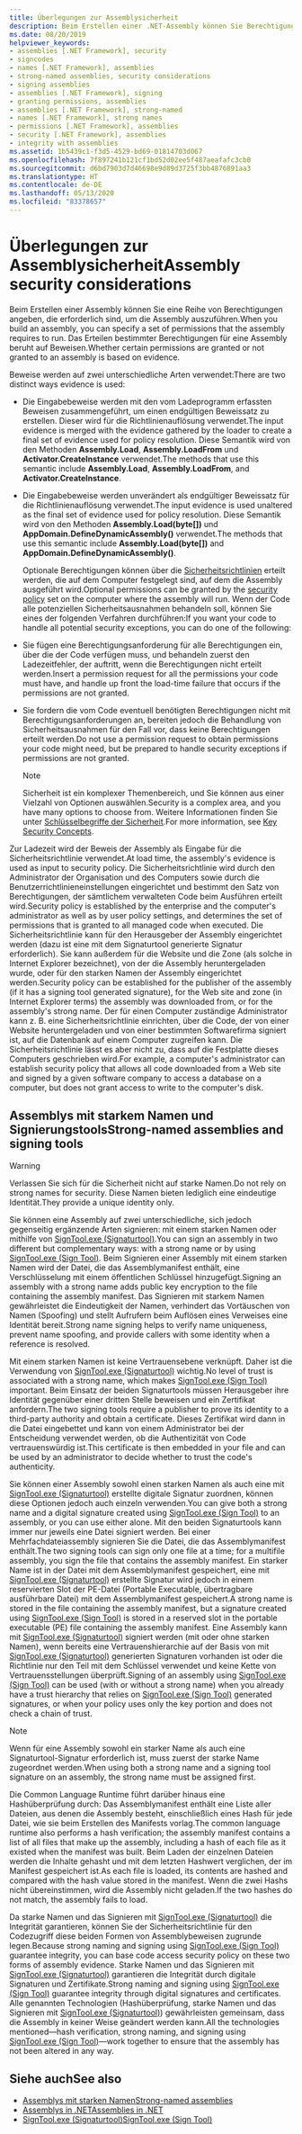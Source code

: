 ```yaml
---
title: Überlegungen zur Assemblysicherheit
description: Beim Erstellen einer .NET-Assembly können Sie Berechtigungen angeben, die erforderlich sind, um die Assembly auszuführen. In diesem Artikel werden Assemblys mit starkem Namen und Signierungstools erläutert.
ms.date: 08/20/2019
helpviewer_keywords:
- assemblies [.NET Framework], security
- signcodes
- names [.NET Framework], assemblies
- strong-named assemblies, security considerations
- signing assemblies
- assemblies [.NET Framework], signing
- granting permissions, assemblies
- assemblies [.NET Framework], strong-named
- names [.NET Framework], strong names
- permissions [.NET Framework], assemblies
- security [.NET Framework], assemblies
- integrity with assemblies
ms.assetid: 1b5439c1-f3d5-4529-bd69-01814703d067
ms.openlocfilehash: 7f897241b121cf1bd52d02ee5f487aeafafc3cb0
ms.sourcegitcommit: d6bd7903d7d46698e9d89d3725f3bb4876891aa3
ms.translationtype: HT
ms.contentlocale: de-DE
ms.lasthandoff: 05/13/2020
ms.locfileid: "83378657"
---
```

# <a name="assembly-security-considerations"></a><span data-ttu-id="c562c-104">Überlegungen zur Assemblysicherheit</span><span class="sxs-lookup"><span data-stu-id="c562c-104">Assembly security considerations</span></span>
<span data-ttu-id="c562c-105">Beim Erstellen einer Assembly können Sie eine Reihe von Berechtigungen angeben, die erforderlich sind, um die Assembly auszuführen.</span><span class="sxs-lookup"><span data-stu-id="c562c-105">When you build an assembly, you can specify a set of permissions that the assembly requires to run.</span></span> <span data-ttu-id="c562c-106">Das Erteilen bestimmter Berechtigungen für eine Assembly beruht auf Beweisen.</span><span class="sxs-lookup"><span data-stu-id="c562c-106">Whether certain permissions are granted or not granted to an assembly is based on evidence.</span></span>  
  
 <span data-ttu-id="c562c-107">Beweise werden auf zwei unterschiedliche Arten verwendet:</span><span class="sxs-lookup"><span data-stu-id="c562c-107">There are two distinct ways evidence is used:</span></span>  
  
- <span data-ttu-id="c562c-108">Die Eingabebeweise werden mit den vom Ladeprogramm erfassten Beweisen zusammengeführt, um einen endgültigen Beweissatz zu erstellen. Dieser wird für die Richtlinienauflösung verwendet.</span><span class="sxs-lookup"><span data-stu-id="c562c-108">The input evidence is merged with the evidence gathered by the loader to create a final set of evidence used for policy resolution.</span></span> <span data-ttu-id="c562c-109">Diese Semantik wird von den Methoden **Assembly.Load**, **Assembly.LoadFrom** und **Activator.CreateInstance** verwendet.</span><span class="sxs-lookup"><span data-stu-id="c562c-109">The methods that use this semantic include **Assembly.Load**, **Assembly.LoadFrom**, and **Activator.CreateInstance**.</span></span>  
  
- <span data-ttu-id="c562c-110">Die Eingabebeweise werden unverändert als endgültiger Beweissatz für die Richtlinienauflösung verwendet.</span><span class="sxs-lookup"><span data-stu-id="c562c-110">The input evidence is used unaltered as the final set of evidence used for policy resolution.</span></span> <span data-ttu-id="c562c-111">Diese Semantik wird von den Methoden **Assembly.Load(byte[])** und **AppDomain.DefineDynamicAssembly()** verwendet.</span><span class="sxs-lookup"><span data-stu-id="c562c-111">The methods that use this semantic include **Assembly.Load(byte[])** and **AppDomain.DefineDynamicAssembly()**.</span></span>  
  
  <span data-ttu-id="c562c-112">Optionale Berechtigungen können über die [Sicherheitsrichtlinien](../../framework/misc/code-access-security-basics.md) erteilt werden, die auf dem Computer festgelegt sind, auf dem die Assembly ausgeführt wird.</span><span class="sxs-lookup"><span data-stu-id="c562c-112">Optional permissions can be granted by the [security policy](../../framework/misc/code-access-security-basics.md) set on the computer where the assembly will run.</span></span> <span data-ttu-id="c562c-113">Wenn der Code alle potenziellen Sicherheitsausnahmen behandeln soll, können Sie eines der folgenden Verfahren durchführen:</span><span class="sxs-lookup"><span data-stu-id="c562c-113">If you want your code to handle all potential security exceptions, you can do one of the following:</span></span>  
  
- <span data-ttu-id="c562c-114">Sie fügen eine Berechtigungsanforderung für alle Berechtigungen ein, über die der Code verfügen muss, und behandeln zuerst den Ladezeitfehler, der auftritt, wenn die Berechtigungen nicht erteilt werden.</span><span class="sxs-lookup"><span data-stu-id="c562c-114">Insert a permission request for all the permissions your code must have, and handle up front the load-time failure that occurs if the permissions are not granted.</span></span>  
  
- <span data-ttu-id="c562c-115">Sie fordern die vom Code eventuell benötigten Berechtigungen nicht mit Berechtigungsanforderungen an, bereiten jedoch die Behandlung von Sicherheitsausnahmen für den Fall vor, dass keine Berechtigungen erteilt werden.</span><span class="sxs-lookup"><span data-stu-id="c562c-115">Do not use a permission request to obtain permissions your code might need, but be prepared to handle security exceptions if permissions are not granted.</span></span>  
  
  > [!NOTE]
  > <span data-ttu-id="c562c-116">Sicherheit ist ein komplexer Themenbereich, und Sie können aus einer Vielzahl von Optionen auswählen.</span><span class="sxs-lookup"><span data-stu-id="c562c-116">Security is a complex area, and you have many options to choose from.</span></span> <span data-ttu-id="c562c-117">Weitere Informationen finden Sie unter [Schlüsselbegriffe der Sicherheit](../../standard/security/key-security-concepts.md).</span><span class="sxs-lookup"><span data-stu-id="c562c-117">For more information, see [Key Security Concepts](../../standard/security/key-security-concepts.md).</span></span>  
  
 <span data-ttu-id="c562c-118">Zur Ladezeit wird der Beweis der Assembly als Eingabe für die Sicherheitsrichtlinie verwendet.</span><span class="sxs-lookup"><span data-stu-id="c562c-118">At load time, the assembly's evidence is used as input to security policy.</span></span> <span data-ttu-id="c562c-119">Die Sicherheitsrichtlinie wird durch den Administrator der Organisation und des Computers sowie durch die Benutzerrichtlinieneinstellungen eingerichtet und bestimmt den Satz von Berechtigungen, der sämtlichem verwalteten Code beim Ausführen erteilt wird.</span><span class="sxs-lookup"><span data-stu-id="c562c-119">Security policy is established by the enterprise and the computer's administrator as well as by user policy settings, and determines the set of permissions that is granted to all managed code when executed.</span></span> <span data-ttu-id="c562c-120">Die Sicherheitsrichtlinie kann für den Herausgeber der Assembly eingerichtet werden (dazu ist eine mit dem Signaturtool generierte Signatur erforderlich). Sie kann außerdem für die Website und die Zone (als solche in Internet Explorer bezeichnet), von der die Assembly heruntergeladen wurde, oder für den starken Namen der Assembly eingerichtet werden.</span><span class="sxs-lookup"><span data-stu-id="c562c-120">Security policy can be established for the publisher of the assembly (if it has a signing tool generated signature), for the Web site and zone (in Internet Explorer terms) the assembly was downloaded from, or for the assembly's strong name.</span></span> <span data-ttu-id="c562c-121">Der für einen Computer zuständige Administrator kann z. B. eine Sicherheitsrichtlinie einrichten, über die Code, der von einer Website heruntergeladen und von einer bestimmten Softwarefirma signiert ist, auf die Datenbank auf einem Computer zugreifen kann. Die Sicherheitsrichtlinie lässt es aber nicht zu, dass auf die Festplatte dieses Computers geschrieben wird.</span><span class="sxs-lookup"><span data-stu-id="c562c-121">For example, a computer's administrator can establish security policy that allows all code downloaded from a Web site and signed by a given software company to access a database on a computer, but does not grant access to write to the computer's disk.</span></span>  
  
## <a name="strong-named-assemblies-and-signing-tools"></a><span data-ttu-id="c562c-122">Assemblys mit starkem Namen und Signierungstools</span><span class="sxs-lookup"><span data-stu-id="c562c-122">Strong-named assemblies and signing tools</span></span>  

 > [!WARNING]
 > <span data-ttu-id="c562c-123">Verlassen Sie sich für die Sicherheit nicht auf starke Namen.</span><span class="sxs-lookup"><span data-stu-id="c562c-123">Do not rely on strong names for security.</span></span> <span data-ttu-id="c562c-124">Diese Namen bieten lediglich eine eindeutige Identität.</span><span class="sxs-lookup"><span data-stu-id="c562c-124">They provide a unique identity only.</span></span>

 <span data-ttu-id="c562c-125">Sie können eine Assembly auf zwei unterschiedliche, sich jedoch gegenseitig ergänzende Arten signieren: mit einem starken Namen oder mithilfe von [SignTool.exe (Signaturtool)](../../framework/tools/signtool-exe.md).</span><span class="sxs-lookup"><span data-stu-id="c562c-125">You can sign an assembly in two different but complementary ways: with a strong name or by using  [SignTool.exe (Sign Tool)](../../framework/tools/signtool-exe.md).</span></span> <span data-ttu-id="c562c-126">Beim Signieren einer Assembly mit einem starken Namen wird der Datei, die das Assemblymanifest enthält, eine Verschlüsselung mit einem öffentlichen Schlüssel hinzugefügt.</span><span class="sxs-lookup"><span data-stu-id="c562c-126">Signing an assembly with a strong name adds public key encryption to the file containing the assembly manifest.</span></span> <span data-ttu-id="c562c-127">Das Signieren mit starkem Namen gewährleistet die Eindeutigkeit der Namen, verhindert das Vortäuschen von Namen (Spoofing) und stellt Aufrufern beim Auflösen eines Verweises eine Identität bereit.</span><span class="sxs-lookup"><span data-stu-id="c562c-127">Strong name signing helps to verify name uniqueness, prevent name spoofing, and provide callers with some identity when a reference is resolved.</span></span>  
  
 <span data-ttu-id="c562c-128">Mit einem starken Namen ist keine Vertrauensebene verknüpft. Daher ist die Verwendung von [SignTool.exe (Signaturtool)](../../framework/tools/signtool-exe.md) wichtig.</span><span class="sxs-lookup"><span data-stu-id="c562c-128">No level of trust is associated with a strong name, which makes [SignTool.exe (Sign Tool)](../../framework/tools/signtool-exe.md) important.</span></span> <span data-ttu-id="c562c-129">Beim Einsatz der beiden Signaturtools müssen Herausgeber ihre Identität gegenüber einer dritten Stelle beweisen und ein Zertifikat anfordern.</span><span class="sxs-lookup"><span data-stu-id="c562c-129">The two signing tools require a publisher to prove its identity to a third-party authority and obtain a certificate.</span></span> <span data-ttu-id="c562c-130">Dieses Zertifikat wird dann in die Datei eingebettet und kann von einem Administrator bei der Entscheidung verwendet werden, ob die Authentizität von Code vertrauenswürdig ist.</span><span class="sxs-lookup"><span data-stu-id="c562c-130">This certificate is then embedded in your file and can be used by an administrator to decide whether to trust the code's authenticity.</span></span>  
  
 <span data-ttu-id="c562c-131">Sie können einer Assembly sowohl einen starken Namen als auch eine mit [SignTool.exe (Signaturtool)](../../framework/tools/signtool-exe.md) erstellte digitale Signatur zuordnen, können diese Optionen jedoch auch einzeln verwenden.</span><span class="sxs-lookup"><span data-stu-id="c562c-131">You can give both a strong name and a digital signature created using [SignTool.exe (Sign Tool)](../../framework/tools/signtool-exe.md) to an assembly, or you can use either alone.</span></span> <span data-ttu-id="c562c-132">Mit den beiden Signaturtools kann immer nur jeweils eine Datei signiert werden. Bei einer Mehrfachdateiassembly signieren Sie die Datei, die das Assemblymanifest enthält.</span><span class="sxs-lookup"><span data-stu-id="c562c-132">The two signing tools can sign only one file at a time; for a multifile assembly, you sign the file that contains the assembly manifest.</span></span> <span data-ttu-id="c562c-133">Ein starker Name ist in der Datei mit dem Assemblymanifest gespeichert, eine mit [SignTool.exe (Signaturtool)](../../framework/tools/signtool-exe.md) erstellte Signatur wird jedoch in einem reservierten Slot der PE-Datei (Portable Executable, übertragbare ausführbare Datei) mit dem Assemblymanifest gespeichert.</span><span class="sxs-lookup"><span data-stu-id="c562c-133">A strong name is stored in the file containing the assembly manifest, but a signature created using [SignTool.exe (Sign Tool)](../../framework/tools/signtool-exe.md) is stored in a reserved slot in the portable executable (PE) file containing the assembly manifest.</span></span> <span data-ttu-id="c562c-134">Eine Assembly kann mit [SignTool.exe (Signaturtool)](../../framework/tools/signtool-exe.md) signiert werden (mit oder ohne starken Namen), wenn bereits eine Vertrauenshierarchie auf der Basis von mit [SignTool.exe (Signaturtool)](../../framework/tools/signtool-exe.md) generierten Signaturen vorhanden ist oder die Richtlinie nur den Teil mit dem Schlüssel verwendet und keine Kette von Vertrauensstellungen überprüft.</span><span class="sxs-lookup"><span data-stu-id="c562c-134">Signing of an assembly using [SignTool.exe (Sign Tool)](../../framework/tools/signtool-exe.md) can be used (with or without a strong name) when you already have a trust hierarchy that relies on [SignTool.exe (Sign Tool)](../../framework/tools/signtool-exe.md) generated signatures, or when your policy uses only the key portion and does not check a chain of trust.</span></span>  
  
> [!NOTE]
> <span data-ttu-id="c562c-135">Wenn für eine Assembly sowohl ein starker Name als auch eine Signaturtool-Signatur erforderlich ist, muss zuerst der starke Name zugeordnet werden.</span><span class="sxs-lookup"><span data-stu-id="c562c-135">When using both a strong name and a signing tool signature on an assembly, the strong name must be assigned first.</span></span>  
  
 <span data-ttu-id="c562c-136">Die Common Language Runtime führt darüber hinaus eine Hashüberprüfung durch: Das Assemblymanifest enthält eine Liste aller Dateien, aus denen die Assembly besteht, einschließlich eines Hash für jede Datei, wie sie beim Erstellen des Manifests vorlag.</span><span class="sxs-lookup"><span data-stu-id="c562c-136">The common language runtime also performs a hash verification; the assembly manifest contains a list of all files that make up the assembly, including a hash of each file as it existed when the manifest was built.</span></span> <span data-ttu-id="c562c-137">Beim Laden der einzelnen Dateien werden die Inhalte gehasht und mit dem letzten Hashwert verglichen, der im Manifest gespeichert ist.</span><span class="sxs-lookup"><span data-stu-id="c562c-137">As each file is loaded, its contents are hashed and compared with the hash value stored in the manifest.</span></span> <span data-ttu-id="c562c-138">Wenn die zwei Hashs nicht übereinstimmen, wird die Assembly nicht geladen.</span><span class="sxs-lookup"><span data-stu-id="c562c-138">If the two hashes do not match, the assembly fails to load.</span></span>  
  
 <span data-ttu-id="c562c-139">Da starke Namen und das Signieren mit [SignTool.exe (Signaturtool)](../../framework/tools/signtool-exe.md) die Integrität garantieren, können Sie der Sicherheitsrichtlinie für den Codezugriff diese beiden Formen von Assemblybeweisen zugrunde legen.</span><span class="sxs-lookup"><span data-stu-id="c562c-139">Because strong naming and signing using [SignTool.exe (Sign Tool)](../../framework/tools/signtool-exe.md) guarantee integrity, you can base code access security policy on these two forms of assembly evidence.</span></span> <span data-ttu-id="c562c-140">Starke Namen und das Signieren mit [SignTool.exe (Signaturtool)](../../framework/tools/signtool-exe.md) garantieren die Integrität durch digitale Signaturen und Zertifikate.</span><span class="sxs-lookup"><span data-stu-id="c562c-140">Strong naming and signing using [SignTool.exe (Sign Tool)](../../framework/tools/signtool-exe.md) guarantee integrity through digital signatures and certificates.</span></span> <span data-ttu-id="c562c-141">Alle genannten Technologien (Hashüberprüfung, starke Namen und das Signieren mit [SignTool.exe (Signaturtool)](../../framework/tools/signtool-exe.md)) gewährleisten gemeinsam, dass die Assembly in keiner Weise geändert werden kann.</span><span class="sxs-lookup"><span data-stu-id="c562c-141">All the technologies mentioned—hash verification, strong naming, and signing using [SignTool.exe (Sign Tool)](../../framework/tools/signtool-exe.md)—work together to ensure that the assembly has not been altered in any way.</span></span>  
  
## <a name="see-also"></a><span data-ttu-id="c562c-142">Siehe auch</span><span class="sxs-lookup"><span data-stu-id="c562c-142">See also</span></span>

- [<span data-ttu-id="c562c-143">Assemblys mit starken Namen</span><span class="sxs-lookup"><span data-stu-id="c562c-143">Strong-named assemblies</span></span>](strong-named.md)
- [<span data-ttu-id="c562c-144">Assemblys in .NET</span><span class="sxs-lookup"><span data-stu-id="c562c-144">Assemblies in .NET</span></span>](index.md)
- [<span data-ttu-id="c562c-145">SignTool.exe (Signaturtool)</span><span class="sxs-lookup"><span data-stu-id="c562c-145">SignTool.exe (Sign Tool)</span></span>](../../framework/tools/signtool-exe.md)
